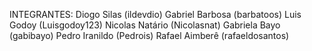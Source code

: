 INTEGRANTES:
Diogo Silas (ildevdio)
Gabriel Barbosa (barbatoos)
Luis Godoy (Luisgodoy123)
Nicolas Natário (Nicolasnat)
Gabriela Bayo (gabibayo)
Pedro Iranildo (Pedrois)
Rafael Aimberê (rafaeldosantos)